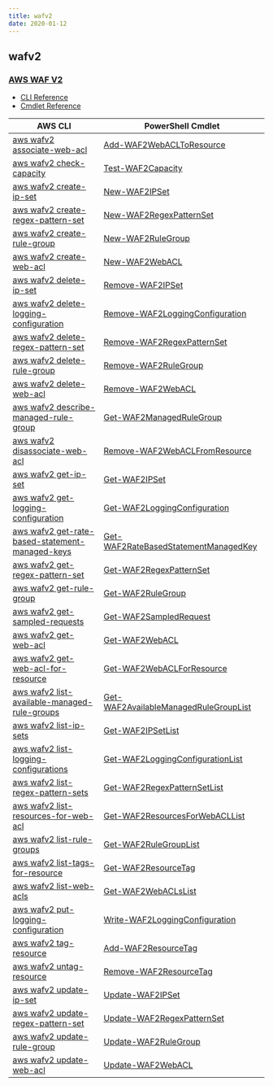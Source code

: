 ```yaml
---
title: wafv2
date: 2020-01-12
---
```


## wafv2

### [AWS WAF V2 ](https://aws.amazon.com/waf/)

* [CLI Reference](https://docs.aws.amazon.com/cli/latest/reference/wafv2/index.html)
* [Cmdlet Reference](https://docs.aws.amazon.com/powershell/latest/reference/items/WAFV2_cmdlets.html)

|AWS CLI|PowerShell Cmdlet|
|----|----|
|[aws wafv2 associate-web-acl](https://docs.aws.amazon.com/cli/latest/reference/wafv2/associate-web-acl.html)|[Add-WAF2WebACLToResource](https://docs.aws.amazon.com/powershell/latest/reference/items/Add-WAF2WebACLToResource.html)|
|[aws wafv2 check-capacity](https://docs.aws.amazon.com/cli/latest/reference/wafv2/check-capacity.html)|[Test-WAF2Capacity](https://docs.aws.amazon.com/powershell/latest/reference/items/Test-WAF2Capacity.html)|
|[aws wafv2 create-ip-set](https://docs.aws.amazon.com/cli/latest/reference/wafv2/create-ip-set.html)|[New-WAF2IPSet](https://docs.aws.amazon.com/powershell/latest/reference/items/New-WAF2IPSet.html)|
|[aws wafv2 create-regex-pattern-set](https://docs.aws.amazon.com/cli/latest/reference/wafv2/create-regex-pattern-set.html)|[New-WAF2RegexPatternSet](https://docs.aws.amazon.com/powershell/latest/reference/items/New-WAF2RegexPatternSet.html)|
|[aws wafv2 create-rule-group](https://docs.aws.amazon.com/cli/latest/reference/wafv2/create-rule-group.html)|[New-WAF2RuleGroup](https://docs.aws.amazon.com/powershell/latest/reference/items/New-WAF2RuleGroup.html)|
|[aws wafv2 create-web-acl](https://docs.aws.amazon.com/cli/latest/reference/wafv2/create-web-acl.html)|[New-WAF2WebACL](https://docs.aws.amazon.com/powershell/latest/reference/items/New-WAF2WebACL.html)|
|[aws wafv2 delete-ip-set](https://docs.aws.amazon.com/cli/latest/reference/wafv2/delete-ip-set.html)|[Remove-WAF2IPSet](https://docs.aws.amazon.com/powershell/latest/reference/items/Remove-WAF2IPSet.html)|
|[aws wafv2 delete-logging-configuration](https://docs.aws.amazon.com/cli/latest/reference/wafv2/delete-logging-configuration.html)|[Remove-WAF2LoggingConfiguration](https://docs.aws.amazon.com/powershell/latest/reference/items/Remove-WAF2LoggingConfiguration.html)|
|[aws wafv2 delete-regex-pattern-set](https://docs.aws.amazon.com/cli/latest/reference/wafv2/delete-regex-pattern-set.html)|[Remove-WAF2RegexPatternSet](https://docs.aws.amazon.com/powershell/latest/reference/items/Remove-WAF2RegexPatternSet.html)|
|[aws wafv2 delete-rule-group](https://docs.aws.amazon.com/cli/latest/reference/wafv2/delete-rule-group.html)|[Remove-WAF2RuleGroup](https://docs.aws.amazon.com/powershell/latest/reference/items/Remove-WAF2RuleGroup.html)|
|[aws wafv2 delete-web-acl](https://docs.aws.amazon.com/cli/latest/reference/wafv2/delete-web-acl.html)|[Remove-WAF2WebACL](https://docs.aws.amazon.com/powershell/latest/reference/items/Remove-WAF2WebACL.html)|
|[aws wafv2 describe-managed-rule-group](https://docs.aws.amazon.com/cli/latest/reference/wafv2/describe-managed-rule-group.html)|[Get-WAF2ManagedRuleGroup](https://docs.aws.amazon.com/powershell/latest/reference/items/Get-WAF2ManagedRuleGroup.html)|
|[aws wafv2 disassociate-web-acl](https://docs.aws.amazon.com/cli/latest/reference/wafv2/disassociate-web-acl.html)|[Remove-WAF2WebACLFromResource](https://docs.aws.amazon.com/powershell/latest/reference/items/Remove-WAF2WebACLFromResource.html)|
|[aws wafv2 get-ip-set](https://docs.aws.amazon.com/cli/latest/reference/wafv2/get-ip-set.html)|[Get-WAF2IPSet](https://docs.aws.amazon.com/powershell/latest/reference/items/Get-WAF2IPSet.html)|
|[aws wafv2 get-logging-configuration](https://docs.aws.amazon.com/cli/latest/reference/wafv2/get-logging-configuration.html)|[Get-WAF2LoggingConfiguration](https://docs.aws.amazon.com/powershell/latest/reference/items/Get-WAF2LoggingConfiguration.html)|
|[aws wafv2 get-rate-based-statement-managed-keys](https://docs.aws.amazon.com/cli/latest/reference/wafv2/get-rate-based-statement-managed-keys.html)|[Get-WAF2RateBasedStatementManagedKey](https://docs.aws.amazon.com/powershell/latest/reference/items/Get-WAF2RateBasedStatementManagedKey.html)|
|[aws wafv2 get-regex-pattern-set](https://docs.aws.amazon.com/cli/latest/reference/wafv2/get-regex-pattern-set.html)|[Get-WAF2RegexPatternSet](https://docs.aws.amazon.com/powershell/latest/reference/items/Get-WAF2RegexPatternSet.html)|
|[aws wafv2 get-rule-group](https://docs.aws.amazon.com/cli/latest/reference/wafv2/get-rule-group.html)|[Get-WAF2RuleGroup](https://docs.aws.amazon.com/powershell/latest/reference/items/Get-WAF2RuleGroup.html)|
|[aws wafv2 get-sampled-requests](https://docs.aws.amazon.com/cli/latest/reference/wafv2/get-sampled-requests.html)|[Get-WAF2SampledRequest](https://docs.aws.amazon.com/powershell/latest/reference/items/Get-WAF2SampledRequest.html)|
|[aws wafv2 get-web-acl](https://docs.aws.amazon.com/cli/latest/reference/wafv2/get-web-acl.html)|[Get-WAF2WebACL](https://docs.aws.amazon.com/powershell/latest/reference/items/Get-WAF2WebACL.html)|
|[aws wafv2 get-web-acl-for-resource](https://docs.aws.amazon.com/cli/latest/reference/wafv2/get-web-acl-for-resource.html)|[Get-WAF2WebACLForResource](https://docs.aws.amazon.com/powershell/latest/reference/items/Get-WAF2WebACLForResource.html)|
|[aws wafv2 list-available-managed-rule-groups](https://docs.aws.amazon.com/cli/latest/reference/wafv2/list-available-managed-rule-groups.html)|[Get-WAF2AvailableManagedRuleGroupList](https://docs.aws.amazon.com/powershell/latest/reference/items/Get-WAF2AvailableManagedRuleGroupList.html)|
|[aws wafv2 list-ip-sets](https://docs.aws.amazon.com/cli/latest/reference/wafv2/list-ip-sets.html)|[Get-WAF2IPSetList](https://docs.aws.amazon.com/powershell/latest/reference/items/Get-WAF2IPSetList.html)|
|[aws wafv2 list-logging-configurations](https://docs.aws.amazon.com/cli/latest/reference/wafv2/list-logging-configurations.html)|[Get-WAF2LoggingConfigurationList](https://docs.aws.amazon.com/powershell/latest/reference/items/Get-WAF2LoggingConfigurationList.html)|
|[aws wafv2 list-regex-pattern-sets](https://docs.aws.amazon.com/cli/latest/reference/wafv2/list-regex-pattern-sets.html)|[Get-WAF2RegexPatternSetList](https://docs.aws.amazon.com/powershell/latest/reference/items/Get-WAF2RegexPatternSetList.html)|
|[aws wafv2 list-resources-for-web-acl](https://docs.aws.amazon.com/cli/latest/reference/wafv2/list-resources-for-web-acl.html)|[Get-WAF2ResourcesForWebACLList](https://docs.aws.amazon.com/powershell/latest/reference/items/Get-WAF2ResourcesForWebACLList.html)|
|[aws wafv2 list-rule-groups](https://docs.aws.amazon.com/cli/latest/reference/wafv2/list-rule-groups.html)|[Get-WAF2RuleGroupList](https://docs.aws.amazon.com/powershell/latest/reference/items/Get-WAF2RuleGroupList.html)|
|[aws wafv2 list-tags-for-resource](https://docs.aws.amazon.com/cli/latest/reference/wafv2/list-tags-for-resource.html)|[Get-WAF2ResourceTag](https://docs.aws.amazon.com/powershell/latest/reference/items/Get-WAF2ResourceTag.html)|
|[aws wafv2 list-web-acls](https://docs.aws.amazon.com/cli/latest/reference/wafv2/list-web-acls.html)|[Get-WAF2WebACLsList](https://docs.aws.amazon.com/powershell/latest/reference/items/Get-WAF2WebACLsList.html)|
|[aws wafv2 put-logging-configuration](https://docs.aws.amazon.com/cli/latest/reference/wafv2/put-logging-configuration.html)|[Write-WAF2LoggingConfiguration](https://docs.aws.amazon.com/powershell/latest/reference/items/Write-WAF2LoggingConfiguration.html)|
|[aws wafv2 tag-resource](https://docs.aws.amazon.com/cli/latest/reference/wafv2/tag-resource.html)|[Add-WAF2ResourceTag](https://docs.aws.amazon.com/powershell/latest/reference/items/Add-WAF2ResourceTag.html)|
|[aws wafv2 untag-resource](https://docs.aws.amazon.com/cli/latest/reference/wafv2/untag-resource.html)|[Remove-WAF2ResourceTag](https://docs.aws.amazon.com/powershell/latest/reference/items/Remove-WAF2ResourceTag.html)|
|[aws wafv2 update-ip-set](https://docs.aws.amazon.com/cli/latest/reference/wafv2/update-ip-set.html)|[Update-WAF2IPSet](https://docs.aws.amazon.com/powershell/latest/reference/items/Update-WAF2IPSet.html)|
|[aws wafv2 update-regex-pattern-set](https://docs.aws.amazon.com/cli/latest/reference/wafv2/update-regex-pattern-set.html)|[Update-WAF2RegexPatternSet](https://docs.aws.amazon.com/powershell/latest/reference/items/Update-WAF2RegexPatternSet.html)|
|[aws wafv2 update-rule-group](https://docs.aws.amazon.com/cli/latest/reference/wafv2/update-rule-group.html)|[Update-WAF2RuleGroup](https://docs.aws.amazon.com/powershell/latest/reference/items/Update-WAF2RuleGroup.html)|
|[aws wafv2 update-web-acl](https://docs.aws.amazon.com/cli/latest/reference/wafv2/update-web-acl.html)|[Update-WAF2WebACL](https://docs.aws.amazon.com/powershell/latest/reference/items/Update-WAF2WebACL.html)|

